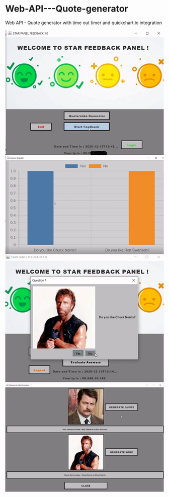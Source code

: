# Web-API---Quote-generator
Web API - Quote generator with time out timer and quickchart.io integration


![alt text](https://github.com/ionutcosminmarcoci/Web-API---Quote-generator/blob/main/Picture1.png?raw=true)
![alt text](https://github.com/ionutcosminmarcoci/Web-API---Quote-generator/blob/main/Picture2.png?raw=true)
![alt text](https://github.com/ionutcosminmarcoci/Web-API---Quote-generator/blob/main/Picture3.png?raw=true)
![alt text](https://github.com/ionutcosminmarcoci/Web-API---Quote-generator/blob/main/Picture4.png?raw=true)
